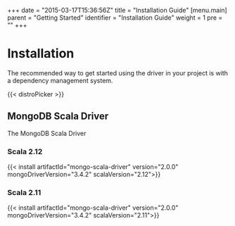 +++
date = "2015-03-17T15:36:56Z"
title = "Installation Guide"
[menu.main]
  parent = "Getting Started"
  identifier = "Installation Guide"
  weight = 1
  pre = "<i class='fa'></i>"
+++

# Installation

The recommended way to get started using the driver in your project is with a dependency management system.

{{< distroPicker >}}

## MongoDB Scala Driver
The MongoDB Scala Driver

### Scala 2.12

{{< install artifactId="mongo-scala-driver" version="2.0.0" mongoDriverVersion="3.4.2" scalaVersion="2.12">}}

### Scala 2.11

{{< install artifactId="mongo-scala-driver" version="2.0.0" mongoDriverVersion="3.4.2" scalaVersion="2.11">}}
